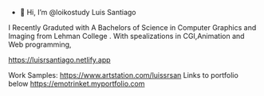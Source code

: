 - 👋 Hi, I’m @loikostudy Luis Santiago

 
I Recently Graduted with A Bachelors of Science in Computer Graphics and Imaging 
from Lehman College . With spealizations in CGI,Animation and Web programming,

https://luisrsantiago.netlify.app

Work Samples:
https://www.artstation.com/luissrsan
Links to portfolio below 
https://emotrinket.myportfolio.com
